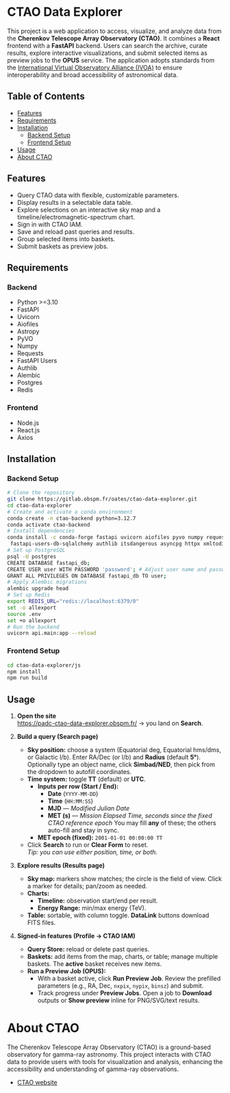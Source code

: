 # CTAO Data Explorer

This project is a web application to access, visualize, and analyze data from the **Cherenkov Telescope Array Observatory (CTAO)**. It combines a **React** frontend with a **FastAPI** backend. Users can search the archive, curate results, explore interactive visualizations, and submit selected items as preview jobs to the **OPUS** service. The application adopts standards from the [International Virtual Observatory Alliance (IVOA)](https://ivoa.net/) to ensure interoperability and broad accessibility of astronomical data. 

## Table of Contents

- [Features](#features)
- [Requirements](#requirements)
- [Installation](#installation)
  - [Backend Setup](#backend-setup)
  - [Frontend Setup](#frontend-setup)
- [Usage](#usage)
- [About CTAO](#about-ctao)

## Features

- Query CTAO data with flexible, customizable parameters.
- Display results in a selectable data table.
- Explore selections on an interactive sky map and a timeline/electromagnetic-spectrum chart.
- Sign in with CTAO IAM.
- Save and reload past queries and results.
- Group selected items into baskets.
- Submit baskets as preview jobs.

## Requirements

### Backend

- Python >=3.10
- FastAPI
- Uvicorn
- Aiofiles
- Astropy
- PyVO
- Numpy
- Requests
- FastAPI Users
- Authlib
- Alembic
- Postgres
- Redis

### Frontend

- Node.js
- React.js
- Axios

## Installation

### Backend Setup

   ```bash
   # Clone the repository
   git clone https://gitlab.obspm.fr/oates/ctao-data-explorer.git
   cd ctao-data-explorer
   # Create and activate a conda environment
   conda create -n ctao-backend python=3.12.7
   conda activate ctao-backend
   # Install dependencies
   conda install -c conda-forge fastapi uvicorn aiofiles pyvo numpy requests cryptography hiredis \
    fastapi-users-db-sqlalchemy authlib itsdangerous asyncpg httpx xmltodict alembic psycopg2
   # Set up PostgreSQL
   psql -U postgres
   CREATE DATABASE fastapi_db;
   CREATE USER user WITH PASSWORD 'password'; # Adjust user name and password
   GRANT ALL PRIVILEGES ON DATABASE fastapi_db TO user;
   # Apply Alembic migrations
   alembic upgrade head
   # Set up Redis
   export REDIS_URL="redis://localhost:6379/0"
   set -o allexport 
   source .env
   set +o allexport
   # Run the backend
   uvicorn api.main:app --reload
   ```
### Frontend Setup

   ```bash
   cd ctao-data-explorer/js
   npm install
   npm run build
   ```
## Usage

1. **Open the site**  
   <https://padc-ctao-data-explorer.obspm.fr/> → you land on **Search**.

2. **Build a query (Search page)**
   - **Sky position:** choose a system (Equatorial deg, Equatorial hms/dms, or Galactic l/b). Enter RA/Dec (or l/b) and **Radius** (default **5°**). Optionally type an object name, click **Simbad/NED**, then pick from the dropdown to autofill coordinates.
   - **Time system:** toggle **TT** (default) or **UTC**.
     - **Inputs per row (Start / End):**
       - **Date** (`YYYY-MM-DD`)
       - **Time** (`HH:MM:SS`)
       - **MJD** — *Modified Julian Date*
       - **MET (s)** — *Mission Elapsed Time, seconds since the fixed CTAO reference epoch*
       You may fill **any** of these; the others auto-fill and stay in sync.
     - **MET epoch (fixed):** `2001-01-01 00:00:00 TT`
   - Click **Search** to run or **Clear Form** to reset.  
   _Tip: you can use either position, time, or both._

3. **Explore results (Results page)**
   - **Sky map:** markers show matches; the circle is the field of view. Click a marker for details; pan/zoom as needed.
   - **Charts:**
     - **Timeline:** observation start/end per result.
     - **Energy Range:** min/max energy (TeV).
   - **Table:** sortable, with column toggle. **DataLink** buttons download FITS files.

4. **Signed-in features (Profile → CTAO IAM)**
   - **Query Store:** reload or delete past queries.
   - **Baskets:** add items from the map, charts, or table; manage multiple baskets. The **active** basket receives new items.
   - **Run a Preview Job (OPUS):**
     - With a basket active, click **Run Preview Job**. Review the prefilled parameters (e.g., RA, Dec, `nxpix`, `nypix`, `binsz`) and submit.
     - Track progress under **Preview Jobs**. Open a job to **Download** outputs or **Show preview** inline for PNG/SVG/text results.

# About CTAO

The Cherenkov Telescope Array Observatory (CTAO) is a ground-based observatory for gamma-ray astronomy. This project interacts with CTAO data to provide users with tools for visualization and analysis, enhancing the accessibility and understanding of gamma-ray observations.
- [CTAO website](https://www.ctao.org/)